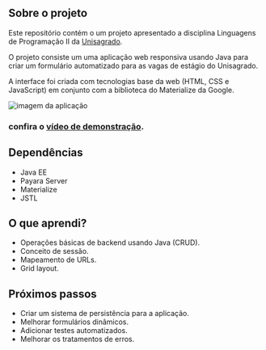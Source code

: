 ## Sobre o projeto

Este repositório contém o um projeto apresentado a disciplina Linguagens de Programação II da [Unisagrado](https://unisagrado.edu.br/).

O projeto consiste um uma aplicação web responsiva usando Java para criar um formulário automatizado para as vagas de estágio do Unisagrado.

A interface foi criada com tecnologias base da web (HTML, CSS e JavaScript) em conjunto com a biblioteca do Materialize da Google.

![imagem da aplicação](https://i.imgur.com/MSekkGE.png)

### confira o [vídeo de demonstração](https://youtu.be/Sf1j-IjJ6u4).

## Dependências

- Java EE
- Payara Server
- Materialize
- JSTL


## O que aprendi?

- Operações básicas de backend usando Java (CRUD).
- Conceito de sessão.
- Mapeamento de URLs.
- Grid layout.


## Próximos passos

- Criar um sistema de persistência para a aplicação.
- Melhorar formulários dinâmicos.
- Adicionar testes automatizados.
- Melhorar os tratamentos de erros.
